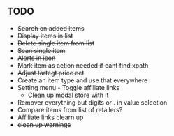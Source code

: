 

## TODO
* ~~Search on added items~~
* ~~Display items in list~~
* ~~Delete single item from list~~
* ~~Scan single item~~
* ~~Alerts in icon~~
* ~~Mark item as action needed if cant find xpath~~
* ~~Adjust tartegt price ect~~
* Create an item type and use that everywhere
* Setting menu - Toggle affiliate links
    * Clean up modal store with it
* Remover everything but digits or . in value selection
* Compare items from list of retailers?
* Affiliate links clearn up
* ~~clean up warnings~~

